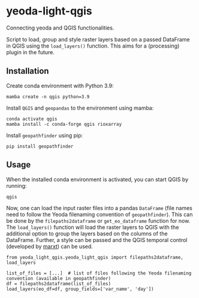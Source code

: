 # yeoda-light-qgis
Connecting yeoda and QGIS functionalities.

Script to load, group and style raster layers based on a passed DataFrame in QGIS using the `load_layers()` function. This aims for a (processing) plugin in the future.

## Installation
Create conda environment with Python 3.9:

    mamba create -n qgis python=3.9

Install `QGIS` and `geopandas` to the environment using mamba:

    conda activate qgis
    mamba install -c conda-forge qgis rioxarray

Install `geopathfinder` using pip:

    pip install geopathfinder

## Usage
When the installed conda environment is activated, you can start QGIS by running:

    qgis

Now, one can load the input raster files into a pandas `DataFrame` (file names need to follow the Yeoda filenaming 
convention of `geopathfinder`). This can be done by the `filepaths2dataframe` or `get_eo_dataframe` function for now. 
The `load_layers()` function will load the raster layers to QGIS with the additional option to group the layers based on 
the columns of the DataFrame. Further, a style can be passed and the QGIS temporal control 
(developed by [marxt](https://github.com/marxt)) can be used.

    from yeoda_light_qgis.yeoda_light_qgis import filepaths2dataframe, load_layers
    
    list_of_files = [...]  # list of files following the Yeoda filenaming convention (available in geopathfinder)
    df = filepaths2dataframe(list_of_files)
    load_layers(eo_df=df, group_fields=['var_name', 'day'])
